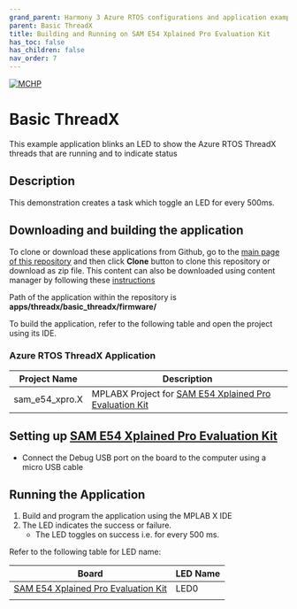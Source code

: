 ```yaml
---
grand_parent: Harmony 3 Azure RTOS configurations and application examples
parent: Basic ThreadX
title: Building and Running on SAM E54 Xplained Pro Evaluation Kit
has_toc: false
has_children: false
nav_order: 7
---
```


[![MCHP](https://www.microchip.com/ResourcePackages/Microchip/assets/dist/images/logo.png)](https://www.microchip.com)

# Basic ThreadX

This example application blinks an LED to show the Azure RTOS ThreadX threads that are running and to indicate status

## Description

This demonstration creates a task which toggle an LED for every 500ms. 

## Downloading and building the application

To clone or download these applications from Github, go to the [main page of this repository](https://github.com/Microchip-MPLAB-Harmony/azure_rtos) and then click **Clone** button to clone this repository or download as zip file. This content can also be downloaded using content manager by following these [instructions](https://github.com/Microchip-MPLAB-Harmony/contentmanager/wiki)

Path of the application within the repository is **apps/threadx/basic_threadx/firmware/**

To build the application, refer to the following table and open the project using its IDE.

### Azure RTOS ThreadX Application

| Project Name      | Description                                    |
| ----------------- | ---------------------------------------------- |
| sam_e54_xpro.X  | MPLABX Project for [SAM E54 Xplained Pro Evaluation Kit](https://www.microchip.com/developmenttools/ProductDetails/atsame54-xpro) |

## Setting up [SAM E54 Xplained Pro Evaluation Kit](https://www.microchip.com/developmenttools/ProductDetails/atsame54-xpro)

- Connect the Debug USB port on the board to the computer using a micro USB cable

## Running the Application

1. Build and program the application using the MPLAB X IDE
2. The LED indicates the success or failure.
    - The LED toggles on success i.e. for every 500 ms.

Refer to the following table for LED name:  

| Board | LED Name |
| ----- | -------- |
| [SAM E54 Xplained Pro Evaluation Kit](https://www.microchip.com/developmenttools/ProductDetails/atsame54-xpro) | LED0 |
|||
